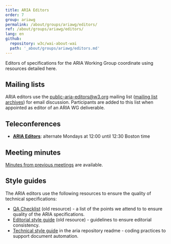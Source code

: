 ```yaml
---
title: ARIA Editors
order: 7
group: ariawg
permalink: /about/groups/ariawg/editors/
ref: /about/groups/ariawg/editors/
lang: en
github:
  repository: w3c/wai-about-wai
  path: '_about/groups/ariawg/editors.md'
---
```


Editors of specifications for the ARIA Working Group coordinate using resources detailed here.

## Mailing lists

ARIA editors use the public-aria-editors@w3.org mailing list ([mailing list archives](http://lists.w3.org/Archives/Public/public-aria-editors/)) for email discussion. Participants are added to this list when appointed as editor of an ARIA WG deliverable.

## Teleconferences

- **[ARIA Editors](https://www.w3.org/2017/08/telecon-info_aria-editors)**: alternate Mondays at 12:00 until 12:30 Boston time

## Meeting minutes

[Minutes from previous meetings](https://www.w3.org/WAI/ARIA/editors/minutes) are available.

## Style guides

The ARIA editors use the following resources to ensure the quality of technical specifications:

- [QA Checklist](https://www.w3.org/WAI/PF/editors/qa) (old resource) - a list of the points we attend to to ensure quality of the ARIA specifications.
- [Editorial style guide](https://www.w3.org/WAI/PF/editors/style_editorial) (old resource) - guidelines to ensure editorial consistency.
- [Technical style guide](https://github.com/w3c/aria/#user-content-editorial-documentation) in the aria repository readme - coding practices to support document automation.